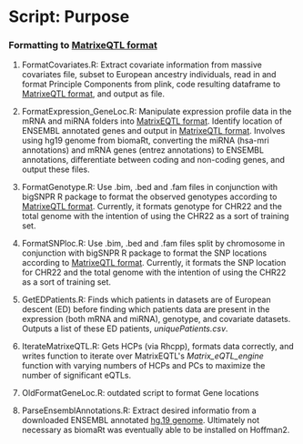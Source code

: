 
# Script: Purpose

### Formatting to [MatrixeQTL format](http://www.bios.unc.edu/research/genomic_software/Matrix_eQTL/runit.html)

1. FormatCovariates.R: Extract covariate information from massive covariates file, subset to European ancestry individuals, read in and format Principle Components from plink, code resulting dataframe to [MatrixeQTL format](http://www.bios.unc.edu/research/genomic_software/Matrix_eQTL/Sample_Data/Covariates.txt), and output as file.

2. FormatExpression_GeneLoc.R: Manipulate expression profile data in the mRNA and miRNA folders into [MatrixEQTL format](http://www.bios.unc.edu/research/genomic_software/Matrix_eQTL/Sample_Data/GE.txt). Identify location of ENSEMBL annotated genes and output in [MatrixeQTL format](http://www.bios.unc.edu/research/genomic_software/Matrix_eQTL/Sample_Data/geneloc.txt). Involves using hg19 genome from biomaRt, converting the miRNA (hsa-mri annotations) and mRNA genes (entrez annotations) to ENSEMBL annotations, differentiate between coding and non-coding genes, and output these files.

3. FormatGenotype.R: Use .bim, .bed and .fam files in conjunction with bigSNPR R package to format the observed genotypes according to [MatrixeQTL format](http://www.bios.unc.edu/research/genomic_software/Matrix_eQTL/Sample_Data/SNP.txt). Currently, it formats genotype for CHR22 and the total genome with the intention of using the CHR22 as a sort of training set.

4. FormatSNPloc.R: Use .bim, .bed and .fam files split by chromosome in conjunction with bigSNPR R package to format the SNP locations according to [MatrixeQTL format](http://www.bios.unc.edu/research/genomic_software/Matrix_eQTL/Sample_Data/snpsloc.txt). Currently, it formats the SNP location for CHR22 and the total genome with the intention of using the CHR22 as a sort of training set.

5. GetEDPatients.R: Finds which patients in datasets are of European descent (ED) before finding which patients data are present in the expression (both mRNA and miRNA), genotype, and covariate datasets. Outputs a list of these ED patients, *uniquePatients.csv*.

6. IterateMatrixeQTL.R: Gets HCPs (via Rhcpp), formats data correctly, and writes function to iterate over MatrixEQTL's *Matrix_eQTL_engine* function with varying numbers of HCPs and PCs to maximize the number of significant eQTLs.

7.  OldFormatGeneLoc.R: outdated script to format Gene locations

8. ParseEnsemblAnnotations.R: Extract desired informatio from a downloaded ENSEMBL annotated [hg.19 genome](http://ftp.ebi.ac.uk/pub/databases/gencode/Gencode_human/release_19/). Ultimately not necessary as biomaRt was eventually able to be installed on Hoffman2.
